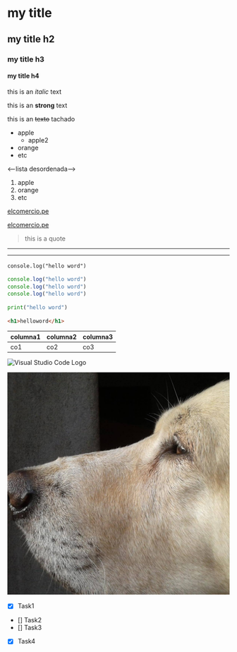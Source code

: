 <!-- headings -->
# my title
## my title h2
### my title h3
#### my title h4

this is an *italic* text

this is an **strong** text

this is an ~~texto~~ tachado

<!--lista desordenada-->
* apple
  * apple2
* orange
* etc

<--lista desordenada-->
1. apple
2. orange
3. etc

<!--enlaces-->
[elcomercio.pe](https://elcomercio.pe/)


[elcomercio.pe](https://elcomercio.pe/  "Custom Title")

<!--cita-->
> this is a quote

<!--linea divisoria-->
---
___

`
console.log("hello word")
` 

```javascript
console.log("hello word")
console.log("hello word")
console.log("hello word")
```


```python
print("hello word")
```

```html
<h1>helloword</h1>
```
|columna1   |columna2   |columna3   |
|-----------|-----------|-----------|
|co1        |co2        |co3        |

<!--cargar imagen de la web-->
![Visual Studio Code Logo](https://www.webquestcreator2.com/majwq/files/files_user/34268/img_fresas_con_crema_y_leche_condensada_42562_600.jpg)

<!--cargar imagen local-->
![Visual Studio Code Logo](KeroLogo.jpg)


<!--REGLAS DE GITHUB para MarkDown-->
* [x] Task1
* [] Task2
* [] Task3
* [x] Task4

